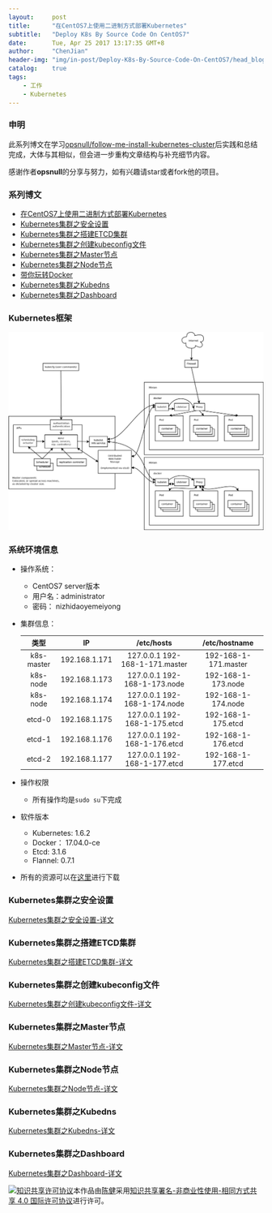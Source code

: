 ```yaml
---
layout:     post
title:      "在CentOS7上使用二进制方式部署Kubernetes"
subtitle:   "Deploy K8s By Source Code On CentOS7"
date:       Tue, Apr 25 2017 13:17:35 GMT+8
author:     "ChenJian"
header-img: "img/in-post/Deploy-K8s-By-Source-Code-On-CentOS7/head_blog.jpg"
catalog:    true
tags:
    - 工作
    - Kubernetes
---
```


### 申明

此系列博文在学习[opsnull/follow-me-install-kubernetes-cluster](https://github.com/opsnull/follow-me-install-kubernetes-cluster)后实践和总结完成，大体与其相似，但会进一步重构文章结构与补充细节内容。

感谢作者**opsnull**的分享与努力，如有兴趣请star或者fork他的项目。


### 系列博文

- [在CentOS7上使用二进制方式部署Kubernetes](https://o-my-chenjian.com/2017/04/25/Deploy-K8s-By-Source-Code-On-CentOS7/)
- [Kubernetes集群之安全设置](https://o-my-chenjian.com/2017/04/25/Security-Settings-Of-K8s/)
- [Kubernetes集群之搭建ETCD集群](https://o-my-chenjian.com/2017/04/08/Deploy-Etcd-Cluster/)
- [Kubernetes集群之创建kubeconfig文件](https://o-my-chenjian.com/2017/04/26/Create-The-File-Of-Kubeconfig-For-K8s/)
- [Kubernetes集群之Master节点](https://o-my-chenjian.com/2017/04/26/Deploy-Master-Of-K8s/)
- [Kubernetes集群之Node节点](https://o-my-chenjian.com/2017/04/26/Deploy-Node-Of-K8s/)
- [带你玩转Docker](https://o-my-chenjian.com/2016/07/04/Easy-With-Docker/)
- [Kubernetes集群之Kubedns](https://o-my-chenjian.com/2017/04/26/Deploy-Kubedns-Of-K8s/)
- [Kubernetes集群之Dashboard](https://o-my-chenjian.com/2017/04/08/Deploy-Dashboard-With-K8s/)

### Kubernetes框架

![Kubernetes框架](/img/in-post/Deploy-K8s-By-Source-Code-On-CentOS7/k8s.jpg)


### 系统环境信息

- 操作系统： 
	- CentOS7 server版本
	- 用户名：administrator
	- 密码： nizhidaoyemeiyong
- 集群信息：

	|  类型  |     IP       | /etc/hosts | /etc/hostname|
	|:-----:|:------------:|:----------:|:-----:|
	| k8s-master | 192.168.1.171|127.0.0.1   192-168-1-171.master|192-168-1-171.master|
	| k8s-node | 192.168.1.173|127.0.0.1   192-168-1-173.node|192-168-1-173.node|
	| k8s-node | 192.168.1.174|127.0.0.1   192-168-1-174.node |192-168-1-174.node|
	| etcd-0 | 192.168.1.175|127.0.0.1   192-168-1-175.etcd|192-168-1-175.etcd|
	| etcd-1 | 192.168.1.176|127.0.0.1   192-168-1-176.etcd|192-168-1-176.etcd|
	| etcd-2 | 192.168.1.177|127.0.0.1   192-168-1-177.etcd|192-168-1-177.etcd|
- 操作权限
	- 所有操作均是`sudo su`下完成
- 软件版本
	- Kubernetes: 1.6.2
	- Docker： 17.04.0-ce
	- Etcd: 3.1.6
	- Flannel: 0.7.1
- 所有的资源可以在[这里](https://pan.baidu.com/s/1pLhmqzL)进行下载

### Kubernetes集群之安全设置

[Kubernetes集群之安全设置-详文](https://o-my-chenjian.com/2017/04/25/Security-Settings-Of-K8s/)
	
### Kubernetes集群之搭建ETCD集群

[Kubernetes集群之搭建ETCD集群-详文](https://o-my-chenjian.com/2017/04/08/Deploy-Etcd-Cluster/)

### Kubernetes集群之创建kubeconfig文件

[Kubernetes集群之创建kubeconfig文件-详文](https://o-my-chenjian.com/2017/04/26/Create-The-File-Of-Kubeconfig-For-K8s/)

### Kubernetes集群之Master节点

[Kubernetes集群之Master节点-详文](https://o-my-chenjian.com/2017/04/26/Deploy-Master-Of-K8s/)


### Kubernetes集群之Node节点

[Kubernetes集群之Node节点-详文](https://o-my-chenjian.com/2017/04/26/Deploy-Node-Of-K8s/)

### Kubernetes集群之Kubedns

[Kubernetes集群之Kubedns-详文](https://o-my-chenjian.com/2017/04/26/Deploy-Kubedns-Of-K8s/)

### Kubernetes集群之Dashboard

[Kubernetes集群之Dashboard-详文](https://o-my-chenjian.com/2017/04/08/Deploy-Dashboard-With-K8s/)





<a rel="license" href="http://creativecommons.org/licenses/by-nc-sa/4.0/"><img alt="知识共享许可协议" style="border-width:0" src="https://i.creativecommons.org/l/by-nc-sa/4.0/88x31.png" /></a>本作品由<a xmlns:cc="http://creativecommons.org/ns#" href="https://o-my-chenjian.com/2017/04/25/Deploy-K8s-By-Source-Code-On-CentOS7/" property="cc:attributionName" rel="cc:attributionURL">陈健</a>采用<a rel="license" href="http://creativecommons.org/licenses/by-nc-sa/4.0/">知识共享署名-非商业性使用-相同方式共享 4.0 国际许可协议</a>进行许可。






